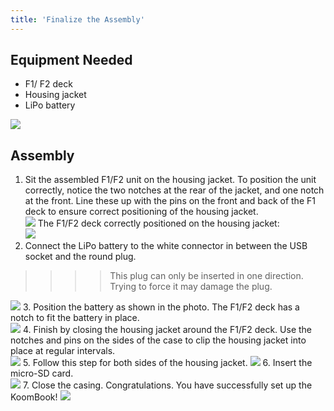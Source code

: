 ```yaml
---
title: 'Finalize the Assembly'
---
```


## Equipment Needed

* F1/ F2 deck
* Housing jacket
* LiPo battery

![](_MG_5326.JPG)

## Assembly

1. Sit the assembled F1/F2 unit on the housing jacket. 
To position the unit correctly, notice the two notches at the rear of the jacket, and one notch at the front.  Line these up with the pins on the front and back of the F1 deck to ensure correct positioning of the housing jacket.    
    ![](_MG_5327.JPG)
The F1/F2 deck correctly positioned on the housing jacket:     
    ![](_MG_5328.JPG)
2. Connect the LiPo battery to the white connector in between the USB socket and the round plug. 
>>>> This plug can only be inserted in one direction.  Trying to force it may damage the plug.


   ![](_MG_5334.JPG)
3. Position the battery as shown in the photo. The F1/F2 deck has a notch to fit the battery in place.     
    ![](_MG_5335.JPG)
4. Finish by closing the housing jacket around the F1/F2 deck. Use the notches and pins on the sides of the case to clip the housing jacket into place at regular intervals.     
    ![](_MG_5336.JPG)
5. Follow this step for both sides of the housing jacket.
    ![](_MG_5337.JPG)
6. Insert the micro-SD card.     
    ![](_MG_5340.JPG)
7. Close the casing.  Congratulations.  You have successfully set up the KoomBook!
    ![](_MG_5343.JPG)



